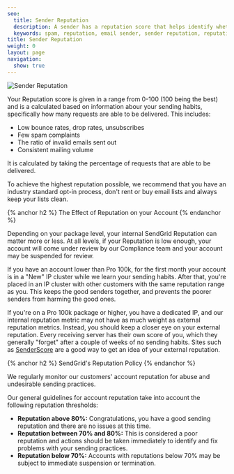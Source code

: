 ```yaml
---
seo:
  title: Sender Reputation
  description: A sender has a reputation score that helps identify whether they are a spammer.
  keywords: spam, reputation, email sender, sender reputation, reputation score
title: Sender Reputation
weight: 0
layout: page
navigation:
  show: true
---
```


![]({{root_url}}/images/reputation_1.png "Sender Reputation")

Your Reputation score is given in a range from 0-100 (100 being the best) and is a calculated based on information abour your sending habits, specifically how many requests are able to be delivered. This includes:

-	Low bounce rates, drop rates, unsubscribes
-	Few spam complaints
-	The ratio of invalid emails sent out
-	Consistent mailing volume

It is calculated by taking the percentage of requests that are able to be delivered.

To achieve the highest reputation possible, we recommend that you have an industry standard opt-in process, don't rent or buy email lists and always keep your lists clean.

{% anchor h2 %}
The Effect of Reputation on your Account
{% endanchor %}

Depending on your package level, your internal SendGrid Reputation can matter more or less. At all levels, if your Reputation is low enough, your account will come under review by our Compliance team and your account may be suspended for review.

If you have an account lower than Pro 100k, for the first month your account is in a "New" IP cluster while we learn your sending habits. After that, you're placed in an IP cluster with other customers with the same reputation range as you. This keeps the good senders together, and prevents the poorer senders from harming the good ones.

If you're on a Pro 100k package or higher, you have a dedicated IP, and our internal reputation metric may not have as much weight as external reputation metrics. Instead, you should keep a closer eye on your external reputation. Every receiving server has their own score of you, which they generally "forget" after a couple of weeks of no sending habits. Sites such as [SenderScore](https://www.senderscore.org/) are a good way to get an idea of your external reputation.

{% anchor h2 %}
SendGrid's Reputation Policy
{% endanchor %}

We regularly monitor our customers' account reputation for abuse and undesirable sending practices.

Our general guidelines for account reputation take into account the following reputation thresholds:

* **Reputation above 80%:** Congratulations, you have a good sending reputation and there are no issues at this time.
* **Reputation between 70% and 80%:** This is considered a poor reputation and actions should be taken immediately to identify and fix problems with your sending practices.
* **Reputation below 70%:** Accounts with reputations below 70% may be subject to immediate suspension or termination.
